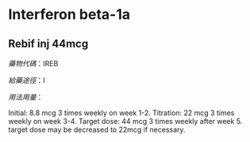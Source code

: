 # Interferon beta-1a

## Rebif inj 44mcg

*藥物代碼*：IREB

*給藥途徑*：I

*用法用量*：

Initial: 8.8 mcg 3 times weekly on week 1-2.
Titration: 22 mcg 3 times weekly on week 3-4.
Target dose: 44 mcg 3 times weekly after week 5. target dose may be decreased to 22mcg if necessary.

